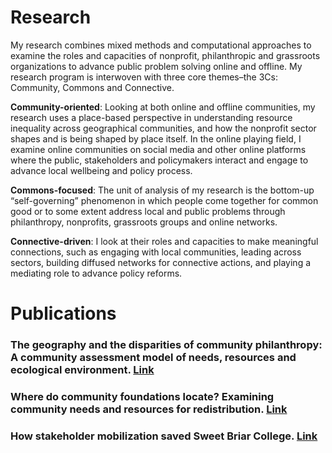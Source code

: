 # Research
My research combines mixed methods and computational approaches to examine the roles and capacities of nonprofit, philanthropic and grassroots organizations to advance public problem solving online and offline. My research program is interwoven with three core themes–the 3Cs: Community, Commons and Connective.

**Community-oriented**: Looking at both online and offline communities, my research uses a place-based perspective in understanding resource inequality across geographical communities, and how the nonprofit sector shapes and is being shaped by place itself. In the online playing field, I examine online communities on social media and other online platforms where the public, stakeholders and policymakers interact and engage to advance local wellbeing and policy process.

**Commons-focused**: The unit of analysis of my research is the bottom-up “self-governing” phenomenon in which people come together for common good or to some extent address local and public problems through philanthropy, nonprofits, grassroots groups and online networks.

**Connective-driven**: I look at their roles and capacities to make meaningful connections, such as engaging with local communities, leading across sectors, building diffused networks for connective actions, and playing a mediating role to advance policy reforms.

# Publications
### The geography and the disparities of community philanthropy: A community assessment model of needs, resources and ecological environment. [**Link**](link.springer.com/content/pdf/10.1007/s11266-019-00180-x.pdf)

### Where do community foundations locate? Examining community needs and resources for redistribution. [**Link**](https://journals.aom.org/doi/abs/10.5465/AMBPP.2018.12266abstract)

### How stakeholder mobilization saved Sweet Briar College. [**Link**](https://www.researchgate.net/profile/Viviana_Chiu_Sik_Wu/publication/333250880_How_Stakeholder_Mobilization_Saved_Sweet_Briar_College/links/5d83bf3ca6fdcc8fd6f7904d/How-Stakeholder-Mobilization-Saved-Sweet-Briar-College.pdf)

